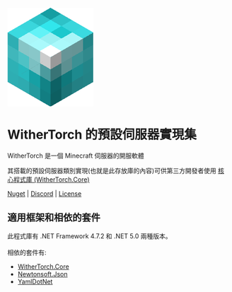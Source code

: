 ![WitherTorch Core Icon](withertorch_core.png)
# WitherTorch 的預設伺服器實現集

WitherTorch 是一個 Minecraft 伺服器的開服軟體

其搭載的預設伺服器類別實現(也就是此存放庫的內容)可供第三方開發者使用
[核心程式庫 (WitherTorch.Core)](https://github.com/WitherTorch/WitherTorch.Core)<br/>

[Nuget](https://www.nuget.org/packages/WitherTorch.Core.Servers) | [Discord](https://discord.gg/F7YNJ5m) | [License](LICENSE)

## 適用框架和相依的套件
此程式庫有 .NET Framework 4.7.2 和 .NET 5.0 兩種版本。<br/>
<br/>
相依的套件有:
<ul>
  <li><a href="https://github.com/WitherTorch/WitherTorch.Core">WitherTorch.Core</a></li>
  <li><a href="https://github.com/JamesNK/Newtonsoft.Json">Newtonsoft.Json</a></li>
  <li><a href="https://github.com/aaubry/YamlDotNet">YamlDotNet</a></li>
</ul>
